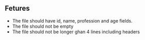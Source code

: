 ## Fetures

 - The file should have id, name, profession and age fields.
 - The file should not be empty
 - The file should not be longer ghan 4 lines including headers
 